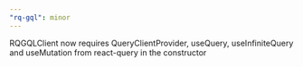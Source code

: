 ```yaml
---
"rq-gql": minor
---
```


RQGQLClient now requires QueryClientProvider, useQuery, useInfiniteQuery and useMutation from react-query in the constructor

